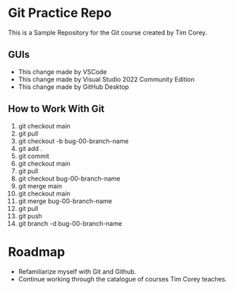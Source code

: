 # Git Practice Repo
This is a Sample Repository for the Git course created by Tim Corey.

## GUIs
* This change made by VSCode
* This change made by Visual Studio 2022 Community Edition
* This change made by GitHub Desktop

## How to Work With Git
1. git checkout main
2. git pull
3. git checkout -b bug-00-branch-name
4. git add .
5. git commit
6. git checkout main
7. git pull
8. git checkout bug-00-branch-name
9. git merge main
10. git checkout main
11. git merge bug-00-branch-name
12. git pull
13. git push
14. git branch -d bug-00-branch-name

# Roadmap
* Refamiliarize myself with Git and Github.
* Continue working through the catalogue of courses Tim Corey teaches.
